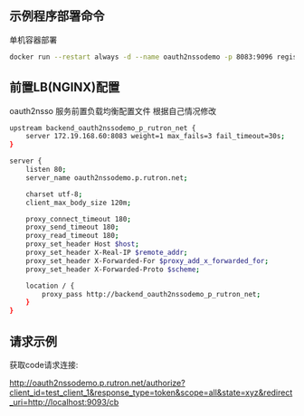 ## 示例程序部署命令

单机容器部署

```sh
docker run --restart always -d --name oauth2nssodemo -p 8083:9096 registry.cn-beijing.aliyuncs.com/llaoj/oauth2nsso:0.2.0
```

## 前置LB(NGINX)配置

oauth2nsso 服务前置负载均衡配置文件
根据自己情况修改

```sh
upstream backend_oauth2nssodemo_p_rutron_net {
    server 172.19.168.60:8083 weight=1 max_fails=3 fail_timeout=30s;
}

server {
    listen 80;
    server_name oauth2nssodemo.p.rutron.net;

    charset utf-8;
    client_max_body_size 120m;

    proxy_connect_timeout 180;
    proxy_send_timeout 180;
    proxy_read_timeout 180;
    proxy_set_header Host $host;
    proxy_set_header X-Real-IP $remote_addr;
    proxy_set_header X-Forwarded-For $proxy_add_x_forwarded_for;
    proxy_set_header X-Forwarded-Proto $scheme;

    location / {
        proxy_pass http://backend_oauth2nssodemo_p_rutron_net;
    }
}
```

## 请求示例

获取code请求连接:

http://oauth2nssodemo.p.rutron.net/authorize?client_id=test_client_1&response_type=token&scope=all&state=xyz&redirect_uri=http://localhost:9093/cb